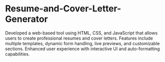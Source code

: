 # Resume-and-Cover-Letter-Generator
Developed a web-based tool using HTML, CSS, and JavaScript that allows users to create professional resumes and cover letters. Features include multiple templates, dynamic form handling, live previews, and customizable sections. Enhanced user experience with interactive UI and auto-formatting capabilities.
